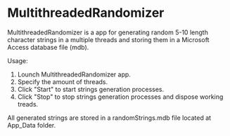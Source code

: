 # MultithreadedRandomizer

MultithreadedRandomizer is a app for generating random 5-10 length character strings in a multiple threads and storing them in a Microsoft Access database file (mdb).

Usage:

1. Lounch MultithreadedRandomizer app.
2. Specify the amount of threads.
3. Click "Start" to start strings generation processes.
4. Click "Stop" to stop strings generation processes and dispose working treads.

All generated strings are stored in a randomStrings.mdb file located at App_Data folder.